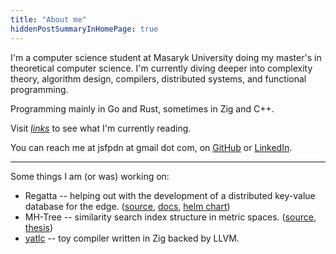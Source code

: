 ```yaml
---
title: "About me"
hiddenPostSummaryInHomePage: true
---
```


I'm a computer science student at Masaryk University doing my master's in theoretical computer science.
I'm currently diving deeper into complexity theory, algorithm design, compilers, distributed systems,
and functional programming. 

Programming mainly in Go and Rust, sometimes in Zig and C++.

Visit [*links*](../links) to see what I'm currently reading.

You can reach me at jsfpdn at gmail dot com, on [GitHub](https://github.com/jsfpdn)
or [LinkedIn](https://www.linkedin.com/in/josef-podany/).

---

Some things I am (or was) working on:

* Regatta -- helping out with the development of a distributed key-value database for the edge.
  ([source](https://github.com/jamf/regatta), [docs](https://engineering.jamf.com/regatta/),
  [helm chart](https://engineering.jamf.com/regatta/))
* MH-Tree -- similarity search index structure in metric spaces.
  ([source](https://gitlab.fi.muni.cz/disa/public/hulls/mh-tree), [thesis](https://is.muni.cz/th/iwjhs/josef_podany_bachelors_thesis.pdf))
* [yatlc](https://github.com/jsfpdn/yatlc) -- toy compiler written in Zig backed by LLVM.
